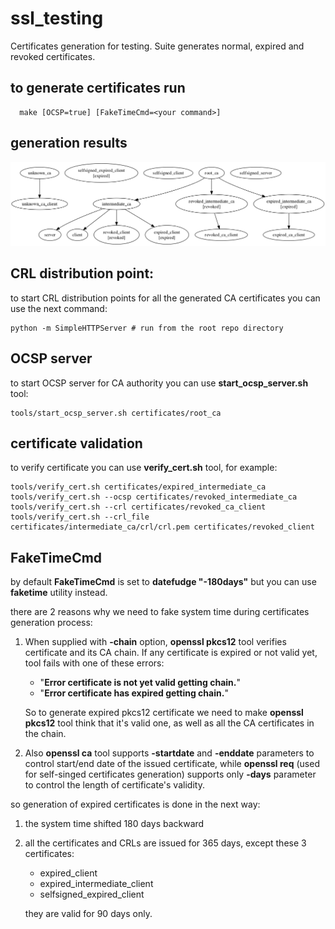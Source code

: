 # ssl_testing
Certificates generation for testing. Suite generates normal, expired and revoked certificates.

## to generate certificates run
      make [OCSP=true] [FakeTimeCmd=<your command>]
     
## generation results
![certs_tree](certs_tree.png)

## CRL distribution point:
to start CRL distribution points for all the generated CA certificates you can use the next command:

    python -m SimpleHTTPServer # run from the root repo directory
## OCSP server

to start  OCSP server for CA authority you can use **start_ocsp_server.sh** tool:

    tools/start_ocsp_server.sh certificates/root_ca
## certificate validation
to verify certificate you can use **verify_cert.sh** tool, for example:
```
tools/verify_cert.sh certificates/expired_intermediate_ca
tools/verify_cert.sh --ocsp certificates/revoked_intermediate_ca
tools/verify_cert.sh --crl certificates/revoked_ca_client
tools/verify_cert.sh --crl_file certificates/intermediate_ca/crl/crl.pem certificates/revoked_client
```
## FakeTimeCmd

by default **FakeTimeCmd** is set to **datefudge "-180days"** but you can use **faketime** utility instead.

there are 2 reasons why we need to fake system time during certificates generation process:
1) When supplied with **-chain** option, **openssl pkcs12** tool verifies certificate and its CA chain. If any certificate is expired or not valid yet, tool fails with one of these errors:
   * "**Error certificate is not yet valid getting chain.**"
   * "**Error certificate has expired getting chain.**"
  
   So to generate expired pkcs12 certificate we need to make **openssl pkcs12** tool think that it's valid one, as well as all the CA certificates in the chain.
2) Also **openssl ca** tool supports **-startdate** and **-enddate** parameters to control start/end date of the issued certificate, while **openssl req** (used for self-singed certificates generation) supports only **-days** parameter to control the length of certificate's validity.

so generation of expired certificates is done in the next way:
1) the system time shifted 180 days backward
2) all the certificates and CRLs are issued for 365 days, except these 3 certificates:
   * expired_client
   * expired_intermediate_client
   * selfsigned_expired_client
   
   they are valid for 90 days only.
